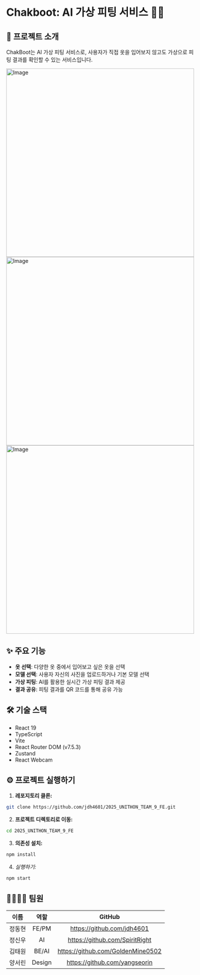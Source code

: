 # Chakboot: AI 가상 피팅 서비스 👚👖

## 📌 프로젝트 소개
ChakBoot는 AI 가상 피팅 서비스로, 사용자가 직접 옷을 입어보지 않고도 가상으로 피팅 결과를 확인할 수 있는 서비스입니다.

<img width="500" alt="Image" src="https://github.com/user-attachments/assets/2b6d39c1-9daa-4e64-bf1c-e5deeaaa56cf" />
<img width="500" alt="Image" src="https://github.com/user-attachments/assets/6b9cdcc6-5b64-4062-8a8f-a516d45dd7c9" />
<img width="500" alt="Image" src="https://github.com/user-attachments/assets/cba7e1f9-cc11-4496-a402-cce459498418" />

## ✨ 주요 기능

- **옷 선택**: 다양한 옷 중에서 입어보고 싶은 옷을 선택
- **모델 선택**: 사용자 자신의 사진을 업로드하거나 기본 모델 선택
- **가상 피팅**: AI를 활용한 실시간 가상 피팅 결과 제공
- **결과 공유**: 피팅 결과를 QR 코드를 통해 공유 가능
## 🛠️ 기술 스택

  - React 19
  - TypeScript
  - Vite
  - React Router DOM (v7.5.3)
  - Zustand
  - React Webcam
## ⚙️ 프로젝트 실행하기

1.  **레포지토리 클론:**
```bash
git clone https://github.com/jdh4601/2025_UNITHON_TEAM_9_FE.git
```

2.  **프로젝트 디렉토리로 이동:**
```bash
cd 2025_UNITHON_TEAM_9_FE
```

3.  **의존성 설치:**
```bash
npm install
```

4. *실행하기:*
```bash
npm start
```

## 👨‍👩‍👧‍👦 팀원

| 이름  |   역할   |              GitHub               |
| :-: | :----: | :-------------------------------: |
| 정동현 | FE/PM  |    https://github.com/jdh4601     |
| 정신우 |   AI   |  https://github.com/SpiritRight   |
| 김태원 | BE/AI  | https://github.com/GoldenMine0502 |
| 양서린 | Design | https://github.com/yangseorin     |
